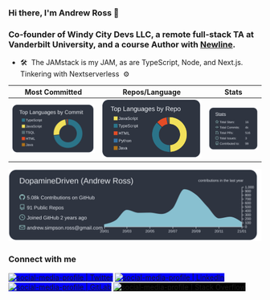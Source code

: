 ### Hi there, I'm Andrew Ross 👋

### Co-founder of Windy City Devs LLC, a remote full-stack TA at Vanderbilt University, and a course Author with [Newline](https://www.newline.co/).

- 🛠 &nbsp;The JAMstack is my JAM, as are TypeScript, Node, and Next.js. Tinkering with Nextserverless &nbsp;⚙

| Most Committed        | Repos/Language           | Stats  |
| :-------------: |:-------------:| :-----:|
| ![](https://raw.githubusercontent.com/DopamineDriven/DopamineDriven/main/profile-summary-card-output/nord_dark/2-most-commit-language.svg)      | ![](https://raw.githubusercontent.com/DopamineDriven/DopamineDriven/main/profile-summary-card-output/nord_dark/1-repos-per-language.svg) | ![](https://raw.githubusercontent.com/DopamineDriven/DopamineDriven/main/profile-summary-card-output/nord_dark/3-stats.svg) |

![](https://raw.githubusercontent.com/DopamineDriven/DopamineDriven/main/profile-summary-card-output/nord_dark/0-profile-details.svg)

### Connect with me

[<img align="center" alt="social-media-profile | Twitter" width="50px" src="https://cdn.jsdelivr.net/npm/simple-icons@v3/icons/twitter.svg" target="_blank" style="background-color:blue;max-width: 100%;" />](https://twitter.com/Dopamine_Driven)
[<img align="center" alt="social-media-profile | LinkedIn" width="50px" style="max-width:100%;background-color:blue;" src="https://cdn.jsdelivr.net/npm/simple-icons@v3/icons/linkedin.svg" target="_blank" />](https://www.linkedin.com/in/asross)
[<img align="center" alt="social-media-profile | GitLab" width="50px" src="https://cdn.jsdelivr.net/npm/simple-icons@v3/icons/gitlab.svg" target="_blank" style="max-width:100%;background-color:blue;" />](https://gitlab.com/DopamineDriven)
[<img align="center" alt="social-media-profile | Stack Overflow" width="50px" style="max-width:100%;background-color:black;fill:black;" src="https://cdn.jsdelivr.net/npm/simple-icons@v3/icons/stackoverflow.svg" target="_blank" />](https://stackoverflow.com/users/13243520/andrew-ross)
